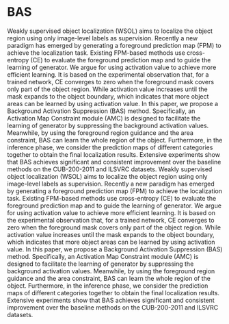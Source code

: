 # BAS
Weakly supervised object localization (WSOL) aims to localize the object region using only image-level labels as supervision. Recently a new paradigm has emerged by generating a foreground prediction map (FPM) to achieve the localization task. Existing FPM-based methods use cross-entropy (CE) to evaluate the foreground prediction map and to guide the learning of generator. We argue for using activation value to achieve more efficient learning. It is based on the experimental observation that, for a trained network, CE converges to zero when the foreground mask covers only part of the object region. While activation value increases until the mask expands to the object boundary, which indicates that more object areas can be learned by using activation value. In this paper, we propose a Background Activation Suppression (BAS) method. Specifically, an Activation Map Constraint module (AMC) is designed to facilitate the learning of generator by suppressing the background activation values. Meanwhile, by using the foreground region guidance and the area constraint, BAS can learn the whole region of the object. Furthermore, in the inference phase, we consider the prediction maps of different categories together to obtain the final localization results. Extensive experiments show that BAS achieves significant and consistent improvement over the baseline methods on the CUB-200-2011 and ILSVRC datasets.
Weakly supervised object localization (WSOL) aims to localize the object region using only image-level labels as supervision. Recently a new paradigm has emerged by generating a foreground prediction map (FPM) to achieve the localization task. Existing FPM-based methods use cross-entropy (CE) to evaluate the foreground prediction map and to guide the learning of generator. We argue for using activation value to achieve more efficient learning. It is based on the experimental observation that, for a trained network, CE converges to zero when the foreground mask covers only part of the object region. While activation value increases until the mask expands to the object boundary, which indicates that more object areas can be learned by using activation value. In this paper, we propose a Background Activation Suppression (BAS) method. Specifically, an Activation Map Constraint module (AMC) is designed to facilitate the learning of generator by suppressing the background activation values. Meanwhile, by using the foreground region guidance and the area constraint, BAS can learn the whole region of the object. Furthermore, in the inference phase, we consider the prediction maps of different categories together to obtain the final localization results. Extensive experiments show that BAS achieves significant and consistent improvement over the baseline methods on the CUB-200-2011 and ILSVRC datasets.
